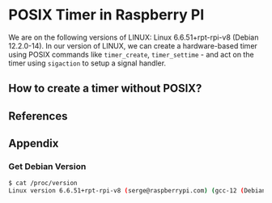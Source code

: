 # POSIX Timer in Raspberry PI

We are on the following versions of LINUX: Linux 6.6.51+rpt-rpi-v8 (Debian 12.2.0-14). In our version of LINUX,
we can create a hardware-based timer using POSIX commands like `timer_create`, `timer_settime` - and act on the timer
using `sigaction` to setup a signal handler.

## How to create a timer without POSIX?



## References


## Appendix

### Get Debian Version

```bash
$ cat /proc/version
Linux version 6.6.51+rpt-rpi-v8 (serge@raspberrypi.com) (gcc-12 (Debian 12.2.0-14) 12.2.0, GNU ld (GNU Binutils for Debian) 2.40) #1 SMP PREEMPT Debian 1:6.6.51-1+rpt3 (2024-10-08)
```

